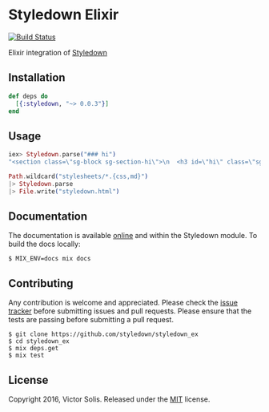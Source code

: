 # Styledown Elixir

[![Build Status](https://semaphoreci.com/api/v1/victorsolis/styledown_ex/branches/master/badge.svg)](https://semaphoreci.com/victorsolis/styledown_ex)

Elixir integration of [Styledown](https://github.com/styledown/styledown)

## Installation

```elixir
def deps do
  [{:styledown, "~> 0.0.3"}]
end
```

## Usage

```elixir
iex> Styledown.parse("### hi")
"<section class=\"sg-block sg-section-hi\">\n  <h3 id=\"hi\" class=\"sg\">hi</h3>\n</section>"
```

```elixir
Path.wildcard("stylesheets/*.{css,md}")
|> Styledown.parse
|> File.write("styledown.html")
```

## Documentation

The documentation is available [online](https://hexdocs.pm/styledown) and within the Styledown module. To build the
docs locally:

```shell
$ MIX_ENV=docs mix docs
```

## Contributing

Any contribution is welcome and appreciated. Please check the [issue
tracker](https://github.com/styledown/styledown_ex/issues) before submitting
issues and pull requests. Please ensure that the tests are passing before
submitting a pull request.

```shell
$ git clone https://github.com/styledown/styledown_ex
$ cd styledown_ex
$ mix deps.get
$ mix test
```

## License

Copyright 2016, Victor Solis. Released under the [MIT](https://github.com/styledown/styledown_ex/blob/master/LICENSE) license.
